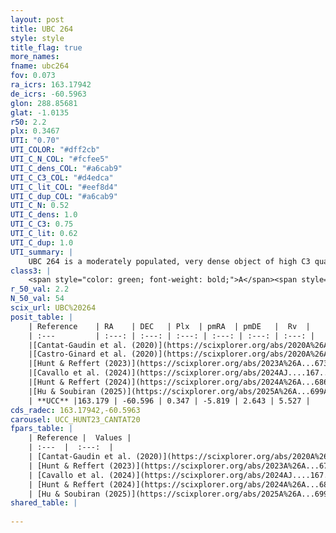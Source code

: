```yaml
---
layout: post
title: UBC 264
style: style
title_flag: true
more_names: 
fname: ubc264
fov: 0.073
ra_icrs: 163.17942
de_icrs: -60.5963
glon: 288.85681
glat: -1.0135
r50: 2.2
plx: 0.3467
UTI: "0.70"
UTI_COLOR: "#dff2cb"
UTI_C_N_COL: "#fcfee5"
UTI_C_dens_COL: "#a6cab9"
UTI_C_C3_COL: "#d4edca"
UTI_C_lit_COL: "#eef8d4"
UTI_C_dup_COL: "#a6cab9"
UTI_C_N: 0.52
UTI_C_dens: 1.0
UTI_C_C3: 0.75
UTI_C_lit: 0.62
UTI_C_dup: 1.0
UTI_summary: |
    UBC 264 is a moderately populated, very dense object of high C3 quality. It is moderately studied in the literature.
class3: |
    <span style="color: green; font-weight: bold;">A</span><span style="color: #FFC300; font-weight: bold;">B</span>
r_50_val: 2.2
N_50_val: 54
scix_url: UBC%20264
posit_table: |
    | Reference    | RA    | DEC   | Plx  | pmRA  | pmDE   |  Rv  |
    | :---         | :---: | :---: | :---: | :---: | :---: | :---: |
    |[Cantat-Gaudin et al. (2020)](https://scixplorer.org/abs/2020A%26A...640A...1C) | 163.166 | -60.595 | 0.333 | -5.819 | 2.621 | -- |
    |[Castro-Ginard et al. (2020)](https://scixplorer.org/abs/2020A%26A...635A..45C) | 163.164 | -60.59 | 0.336 | -5.822 | 2.622 | -- |
    |[Hunt & Reffert (2023)](https://scixplorer.org/abs/2023A%26A...673A.114H) | 163.162 | -60.6 | 0.342 | -5.813 | 2.635 | 7.718 |
    |[Cavallo et al. (2024)](https://scixplorer.org/abs/2024AJ....167...12C) | 163.164 | -60.603 | 0.341 | -- | -- | -- |
    |[Hunt & Reffert (2024)](https://scixplorer.org/abs/2024A%26A...686A..42H) | 163.162 | -60.6 | 0.342 | -5.813 | 2.635 | 7.718 |
    |[Hu & Soubiran (2025)](https://scixplorer.org/abs/2025A%26A...699A.246H) | 163.164 | -60.603 | -- | -- | -- | -- |
    | **UCC** |163.179 | -60.596 | 0.347 | -5.819 | 2.643 | 5.527 | 
cds_radec: 163.17942,-60.5963
carousel: UCC_HUNT23_CANTAT20
fpars_table: |
    | Reference |  Values |
    | :---  |  :---:  |
    | [Cantat-Gaudin et al. (2020)](https://scixplorer.org/abs/2020A%26A...640A...1C) | `AVNN=1.12, DMNN=12.39, AgeNN=8.47` |
    | [Hunt & Reffert (2023)](https://scixplorer.org/abs/2023A%26A...673A.114H) | `AV50=0.998, diffAV50=0.773, MOD50=12.125, logAge50=8.638` |
    | [Cavallo et al. (2024)](https://scixplorer.org/abs/2024AJ....167...12C) | `AV50=1.1, dMod50=11.76, logAge50=8.74, [Fe/H]50=0.02` |
    | [Hunt & Reffert (2024)](https://scixplorer.org/abs/2024A%26A...686A..42H) | `MassJ=388.097` |
    | [Hu & Soubiran (2025)](https://scixplorer.org/abs/2025A%26A...699A.246H) | `MA22=-0.39, MA23f=-0.32, MZ23=-0.38, MK24=-0.29, MF24=-0.37` |
shared_table: |
    
---
```

